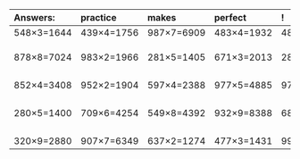 | Answers: | practice | makes | perfect | ! |
| :--- | :--- | :--- | :--- | :--- |
| 548×3=1644 | 439×4=1756 | 987×7=6909 | 483×4=1932 | 486×2=972 | 
|   |   |   |   |   | 
|   |   |   |   |   | 
|   |   |   |   |   | 
| 878×8=7024 | 983×2=1966 | 281×5=1405 | 671×3=2013 | 282×2=564 | 
|   |   |   |   |   | 
|   |   |   |   |   | 
|   |   |   |   |   | 
|   |   |   |   |   | 
| 852×4=3408 | 952×2=1904 | 597×4=2388 | 977×5=4885 | 977×3=2931 | 
|   |   |   |   |   | 
|   |   |   |   |   | 
|   |   |   |   |   | 
|   |   |   |   |   | 
| 280×5=1400 | 709×6=4254 | 549×8=4392 | 932×9=8388 | 685×5=3425 | 
|   |   |   |   |   | 
|   |   |   |   |   | 
|   |   |   |   |   | 
|   |   |   |   |   | 
| 320×9=2880 | 907×7=6349 | 637×2=1274 | 477×3=1431 | 995×3=2985 | 
